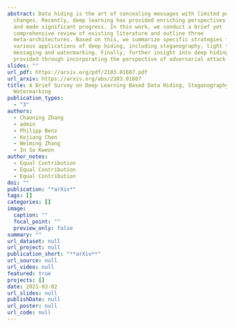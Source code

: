 ```yaml
---
abstract: Data hiding is the art of concealing messages with limited perceptual
  changes. Recently, deep learning has provided enriching perspectives for it
  and made significant progress. In this work, we conduct a brief yet
  comprehensive review of existing literature and outline three
  meta-architectures. Based on this, we summarize specific strategies for
  various applications of deep hiding, including steganography, light field
  messaging and watermarking. Finally, further insight into deep hiding is
  provided through incorporating the perspective of adversarial attack.
slides: ""
url_pdf: https://arxiv.org/pdf/2103.01607.pdf
url_arxiv: https://arxiv.org/abs/2103.01607
title: A Brief Survey on Deep Learning Based Data Hiding, Steganography and
  Watermarking
publication_types:
  - "3"
authors:
  - Chaoning Zhang
  - admin
  - Philipp Benz
  - Kejiang Chen
  - Weiming Zhang
  - In So Kweon
author_notes:
  - Equal Contribution
  - Equal Contribution
  - Equal Contribution
doi: ""
publication: "*arXiv*"
tags: []
categories: []
image:
  caption: ""
  focal_point: ""
  preview_only: false
summary: ""
url_dataset: null
url_project: null
publication_short: "**arXiv**"
url_source: null
url_video: null
featured: true
projects: []
date: 2021-03-02
url_slides: null
publishDate: null
url_poster: null
url_code: null
---
```

